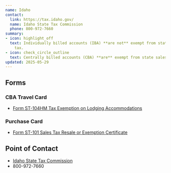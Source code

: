 ```yaml
---
name: Idaho
contact:
  link: https://tax.idaho.gov/
  name: Idaho State Tax Commission
  phone: 800-972-7660
summary:
- icon: highlight_off
  text: Individually billed accounts (IBA) **are not** exempt from state sales
    tax.
- icon: check_circle_outline
  text: Centrally billed accounts (CBA) **are** exempt from state sales tax.
updated: 2025-05-29
---
```


## Forms

### CBA Travel Card

* [Form ST-104HM Tax Exemption on Lodging Accommodations](https://tax.idaho.gov/taxes/sales-use/forms/)

### Purchase Card

* [Form ST-101 Sales Tax Resale or Exemption Certificate](https://tax.idaho.gov/taxes/sales-use/forms/)

## Point of Contact
- [Idaho State Tax Commission](https://tax.idaho.gov/)
- 800-972-7660
